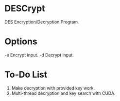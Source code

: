 DESCrypt
========
DES Encryption/Decryption Program.


Options
=======
-e		Encrypt input.
-d		Decrypt input.


To-Do List
==========
1. Make decryption with provided key work.
2. Multi-thread decryption and key search with CUDA.
